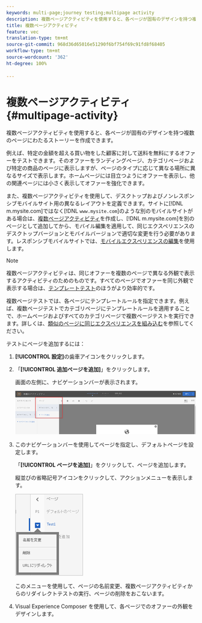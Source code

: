 ```yaml
---
keywords: multi-page;journey testing;multipage activity
description: 複数ページアクティビティを使用すると、各ページが固有のデザインを持つ複数のページにわたるストーリーを作成できます。
title: 複数ページアクティビティ
feature: vec
translation-type: tm+mt
source-git-commit: 968d36d65016e51290f6bf754f69c91fd8f68405
workflow-type: tm+mt
source-wordcount: '362'
ht-degree: 100%

---
```



# 複数ページアクティビティ{#multipage-activity}

複数ページアクティビティを使用すると、各ページが固有のデザインを持つ複数のページにわたるストーリーを作成できます。

例えば、特定の金額を超える買い物をした顧客に対して送料を無料にするオファーをテストできます。そのオファーをランディングページ、カテゴリページおよび特定の商品のページに表示しますが、ページのタイプに応じて異なる場所に異なるサイズで表示します。ホームページには目立つようにオファーを表示し、他の関連ページには小さく表示してオファーを強化できます。

また、複数ページアクティビティを使用して、デスクトップおよびノンレスポンシブモバイルサイト用の異なるレイアウトを定義できます。サイトに[!DNL m.mysite.com]ではなく[!DNL `www.mysite.com`]のような別のモバイルサイトがある場合は、[複数ページアクティビティ](/help/c-experiences/c-visual-experience-composer/multipage-activity.md#concept_277E096063E14813AC5D8EDFA1D2ED48)を作成し、[!DNL m.mysite.com]を別のページとして追加してから、モバイル編集を適用して、同じエクスペリエンスのデスクトップバージョンとモバイルバージョンで適切な変更を行う必要があります。レスポンシブモバイルサイトでは、[モバイルエクスペリエンスの編集](/help/c-experiences/c-visual-experience-composer/mobile-viewports.md#concept_8E45527C4ABC41D59AA3553BEDC76FA5)を使用します。

>[!NOTE]
>
>複数ページアクティビティは、同じオファーを複数のページで異なる外観で表示するアクティビティのためのものです。すべてのページでオファーを同じ外観で表示する場合は、[テンプレートテスト](/help/c-experiences/c-visual-experience-composer/temtest.md#task_2539D51A18044F82B0D9895636546781)のほうがより効率的です。

複数ページテストでは、各ページにテンプレートルールを指定できます。例えば、複数ページテストでカテゴリページにテンプレートルールを適用することで、ホームページおよびすべてのカテゴリページで複数ページテストを実行できます。詳しくは、[類似のページに同じエクスペリエンスを組み込む](/help/c-experiences/c-visual-experience-composer/temtest.md#task_2539D51A18044F82B0D9895636546781)を参照してください。

テストにページを追加するには：

1. **[!UICONTROL 設定]**&#x200B;の歯車アイコンをクリックします。
1. 「**[!UICONTROL 追加ページを追加]**」をクリックします。

   画面の左側に、ナビゲーションバーが表示されます。

   ![](assets/multipage_nav.png)

1. このナビゲーションバーを使用してページを指定し、デフォルトページを設定します。

   「**[!UICONTROL ページを追加]**」をクリックして、ページを追加します。

   縦並びの省略記号アイコンをクリックして、アクションメニューを表示します。

   ![](assets/multipage_menu.png)

   このメニューを使用して、ページの名前変更、複数ページアクティビティからのリダイレクトテストの実行、ページの削除をおこないます。

1. Visual Experience Composer を使用して、各ページでのオファーの外観をデザインします。

